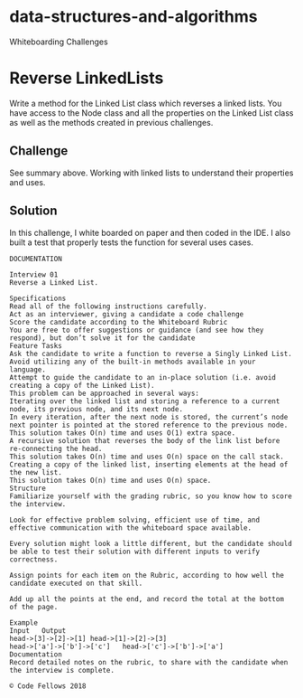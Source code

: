# data-structures-and-algorithms
Whiteboarding Challenges

# Reverse LinkedLists
Write a method for the Linked List class which reverses a linked lists.  You have access to the Node class and all the properties on the Linked List class as well as the methods created in previous challenges. ​

## Challenge
See summary above. Working with linked lists to understand their properties and uses.

## Solution
In this challenge, I white boarded on paper and then coded in the IDE.
I also built a test that properly tests the function for several uses cases.


~~~~~~~~~~~~~~~~~~~~~~~
DOCUMENTATION

Interview 01
Reverse a Linked List.

Specifications
Read all of the following instructions carefully.
Act as an interviewer, giving a candidate a code challenge
Score the candidate according to the Whiteboard Rubric
You are free to offer suggestions or guidance (and see how they respond), but don’t solve it for the candidate
Feature Tasks
Ask the candidate to write a function to reverse a Singly Linked List.
Avoid utilizing any of the built-in methods available in your language.
Attempt to guide the candidate to an in-place solution (i.e. avoid creating a copy of the Linked List).
This problem can be approached in several ways:
Iterating over the linked list and storing a reference to a current node, its previous node, and its next node.
In every iteration, after the next node is stored, the current’s node next pointer is pointed at the stored reference to the previous node.
This solution takes O(n) time and uses O(1) extra space.
A recursive solution that reverses the body of the link list before re-connecting the head.
This solution takes O(n) time and uses O(n) space on the call stack.
Creating a copy of the linked list, inserting elements at the head of the new list.
This solution takes O(n) time and uses O(n) space.
Structure
Familiarize yourself with the grading rubric, so you know how to score the interview.

Look for effective problem solving, efficient use of time, and effective communication with the whiteboard space available.

Every solution might look a little different, but the candidate should be able to test their solution with different inputs to verify correctness.

Assign points for each item on the Rubric, according to how well the candidate executed on that skill.

Add up all the points at the end, and record the total at the bottom of the page.

Example
Input	Output
head->[3]->[2]->[1]	head->[1]->[2]->[3]
head->['a']->['b']->['c']	head->['c']->['b']->['a']
Documentation
Record detailed notes on the rubric, to share with the candidate when the interview is complete.

© Code Fellows 2018